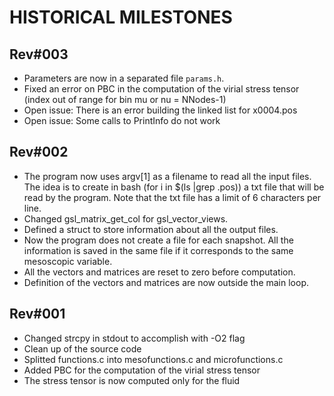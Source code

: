 HISTORICAL MILESTONES
=====================

Rev#003
-------
- Parameters are now in a separated file `params.h`.
- Fixed an error on PBC in the computation of the virial stress tensor 
  (index out of range for bin mu or nu = NNodes-1)
- Open issue: There is an error building the linked list for x0004.pos
- Open issue: Some calls to PrintInfo do not work

Rev#002
-------
- The program now  uses argv[1] as a filename to read  all the input files.  The
  idea is to create in bash (for i in  $(ls |grep .pos)) a txt file that will be
  read by the program.  Note  that the txt file has a limit  of 6 characters per
  line.
- Changed gsl_matrix_get_col for gsl_vector_views.
- Defined a struct to store information about all the output files.
- Now the program does not create a file for each snapshot. All the information
  is saved in the same file if it corresponds to the same mesoscopic variable.
- All the vectors and matrices are reset to zero before computation.
- Definition of the vectors and matrices are now outside the main loop.

Rev#001
-------
- Changed strcpy in stdout to accomplish with -O2 flag
- Clean up of the source code
- Splitted functions.c into mesofunctions.c and microfunctions.c
- Added PBC for the computation of the virial stress tensor
- The stress tensor is now computed only for the fluid
